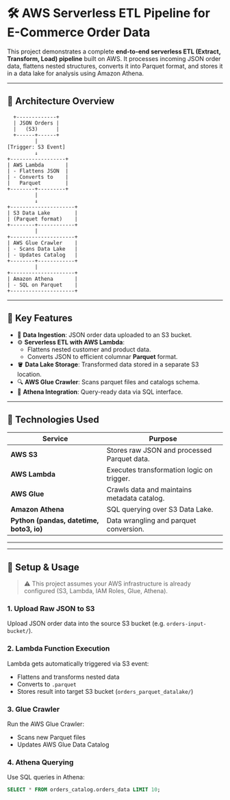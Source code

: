 # 🛠️ AWS Serverless ETL Pipeline for E-Commerce Order Data

This project demonstrates a complete **end-to-end serverless ETL (Extract, Transform, Load) pipeline** built on AWS. It processes incoming JSON order data, flattens nested structures, converts it into Parquet format, and stores it in a data lake for analysis using Amazon Athena.

---

## 🚀 Architecture Overview

      +-------------+
      | JSON Orders |
      |   (S3)      |
      +------+------+        
             |
    [Trigger: S3 Event]
             ↓
    +------------------+
    | AWS Lambda       |
    | - Flattens JSON  |
    | - Converts to    |
    |   Parquet        |
    +--------+---------+
             |
             ↓
    +---------------------+
    | S3 Data Lake        |
    | (Parquet format)    |
    +--------+------------+
             |
    +---------------------+
    | AWS Glue Crawler    |
    | - Scans Data Lake   |
    | - Updates Catalog   |
    +--------+------------+
             |
    +---------------------+
    | Amazon Athena       |
    | - SQL on Parquet    |
    +---------------------+

---

## 🧠 Key Features

- 📂 **Data Ingestion**: JSON order data uploaded to an S3 bucket.
- ⚙️ **Serverless ETL with AWS Lambda**: 
  - Flattens nested customer and product data.
  - Converts JSON to efficient columnar **Parquet** format.
- 🪣 **Data Lake Storage**: Transformed data stored in a separate S3 location.
- 🔍 **AWS Glue Crawler**: Scans parquet files and catalogs schema.
- 🧾 **Athena Integration**: Query-ready data via SQL interface.

---

## 🧩 Technologies Used

| Service                                  | Purpose                                             |
|------------------------------------------|-----------------------------------------------------|
| **AWS S3**                               | Stores raw JSON and processed Parquet data.         |
| **AWS Lambda**                           | Executes transformation logic on trigger.           |
| **AWS Glue**                             | Crawls data and maintains metadata catalog.         |
| **Amazon Athena** 		           | SQL querying over S3 Data Lake.                     |
| **Python (pandas, datetime, boto3, io)** | Data wrangling and parquet conversion.              |

---


---

## 📌 Setup & Usage

> ⚠️ This project assumes your AWS infrastructure is already configured (S3, Lambda, IAM Roles, Glue, Athena).

### 1. Upload Raw JSON to S3
Upload JSON order data into the source S3 bucket (e.g. `orders-input-bucket/`).

### 2. Lambda Function Execution
Lambda gets automatically triggered via S3 event:
- Flattens and transforms nested data
- Converts to `.parquet`
- Stores result into target S3 bucket (`orders_parquet_datalake/`)

### 3. Glue Crawler
Run the AWS Glue Crawler:
- Scans new Parquet files
- Updates AWS Glue Data Catalog

### 4. Athena Querying
Use SQL queries in Athena:
```sql
SELECT * FROM orders_catalog.orders_data LIMIT 10;




